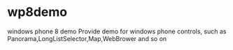 wp8demo
=======

windows phone 8 demo
Provide demo for windows phone controls, such as Panorama,LongListSelector,Map,WebBrower and so on

